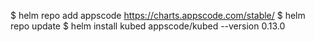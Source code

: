$ helm repo add appscode https://charts.appscode.com/stable/
$ helm repo update
$ helm install kubed appscode/kubed --version 0.13.0
